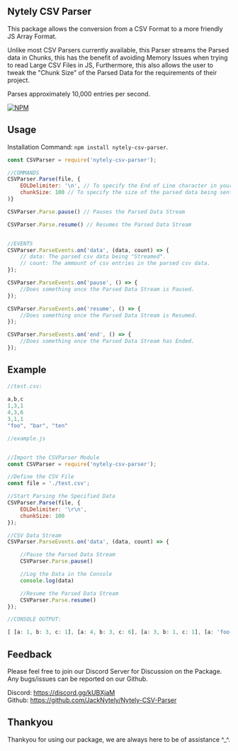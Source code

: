 ## Nytely CSV Parser

This package allows the conversion from a CSV Format to a more friendly JS Array Format. <br/>

Unlike most CSV Parsers currently available, this Parser streams the Parsed data in Chunks,
this has the benefit of avoiding Memory Issues when trying to read Large CSV Files in JS, Furthermore, this also allows
the user to tweak the "Chunk Size" of the Parsed Data for the requirements of their project. <br/>

Parses approximately 10,000 entries per second. <br/>

[![NPM](https://nodei.co/npm/nytely-csv-parser.png?stars&downloads)](https://nodei.co/npm/nytely-csv-parser/) <br/>

## Usage

Installation Command: `npm install nytely-csv-parser`. <br/>

```js
const CSVParser = require('nytely-csv-parser');

//COMMANDS
CSVParser.Parse(file, {
	EOLDelimiter: '\n', // To specify the End of Line character in your chosen CSV File (NOT REQUIRED).
	chunkSize: 100 // To specify the size of the parsed data being sent (Approximately 500 CSV Entries per 1 Chunk).
)}

CSVParser.Parse.pause() // Pauses the Parsed Data Stream

CSVParser.Parse.resume() // Resumes the Parsed Data Stream


//EVENTS
CSVParser.ParseEvents.on('data', (data, count) => {
	// data: The parsed csv data being "Streamed".
	// count: The ammount of csv entries in the parsed csv data.
});

CSVParser.ParseEvents.on('pause', () => {
	//Does something once the Parsed Data Stream is Paused.
});

CSVParser.ParseEvents.on('resume', () => {
	//Does something once the Parsed Data Stream is Resumed.
});

CSVParser.ParseEvents.on('end', () => {
	//Does something once the Parsed Data Stream has Ended.
});
```

## Example
```js
//test.csv:
	
a,b,c
1,3,1
4,3,6
3,1,1
"foo", "bar", "ten"
``` 

```js
//example.js


//Import the CSVParser Module
const CSVParser = require('nytely-csv-parser');

//Define the CSV File
const file = './test.csv';

//Start Parsing the Specified Data
CSVParser.Parse(file, {
	EOLDelimiter: '\r\n',
	chunkSize: 100
});

//CSV Data Stream
CSVParser.ParseEvents.on('data', (data, count) => {

	//Pause the Parsed Data Stream
	CSVParser.Parse.pause()

	//Log the Data in the Console
	console.log(data)

	//Resume the Parsed Data Stream
	CSVParser.Parse.resume()
});
```

```js
//CONSOLE OUTPUT:

[ [a: 1, b: 3, c: 1], [a: 4, b: 3, c: 6], [a: 3, b: 1, c: 1], [a: 'foo', b: 'bar', c: 'world'] ]
```

## Feedback
Please feel free to join our Discord Server for Discussion on the Package. <br/>
Any bugs/issues can be reported on our Github. <br/>

Discord: https://discord.gg/kUBXjaM <br/>
Github: https://github.com/JackNytely/Nytely-CSV-Parser <br/>

## Thankyou
Thankyou for using our package, we are always here to be of assistance ^_^. <br/>